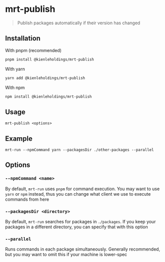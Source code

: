 # mrt-publish

> Publish packages automatically if their version has changed

## Installation

With pnpm (recommended)

```bash
pnpm install @kienleholdings/mrt-publish
```

With yarn

```bash
yarn add @kienleholdings/mrt-publish
```

With npm

```bash
npm install @kienleholdings/mrt-publish
```

## Usage

`mrt-publish <options>`

## Example

`mrt-run --npmCommand yarn --packagesDir ./other-packages --parallel`

## Options

### `--npmCommand <name>`

By default, `mrt-run` uses `pnpm` for command execution. You may want to use `yarn` or `npm`
instead, thus you can change what client we use to execute commands from here

### `--packagesDir <directory>`

By default, `mrt-run` searches for packages in `./packages`. If you keep your packages in a
different directory, you can specify that with this option

### `--parallel`

Runs commands in each package simultaneously. Generally recommended, but you may want to omit this
if your machine is lower-spec

